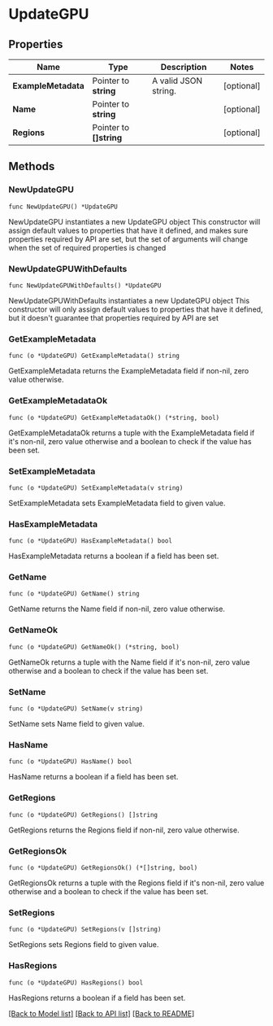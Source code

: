 # UpdateGPU

## Properties

Name | Type | Description | Notes
------------ | ------------- | ------------- | -------------
**ExampleMetadata** | Pointer to **string** | A valid JSON string. | [optional] 
**Name** | Pointer to **string** |  | [optional] 
**Regions** | Pointer to **[]string** |  | [optional] 

## Methods

### NewUpdateGPU

`func NewUpdateGPU() *UpdateGPU`

NewUpdateGPU instantiates a new UpdateGPU object
This constructor will assign default values to properties that have it defined,
and makes sure properties required by API are set, but the set of arguments
will change when the set of required properties is changed

### NewUpdateGPUWithDefaults

`func NewUpdateGPUWithDefaults() *UpdateGPU`

NewUpdateGPUWithDefaults instantiates a new UpdateGPU object
This constructor will only assign default values to properties that have it defined,
but it doesn't guarantee that properties required by API are set

### GetExampleMetadata

`func (o *UpdateGPU) GetExampleMetadata() string`

GetExampleMetadata returns the ExampleMetadata field if non-nil, zero value otherwise.

### GetExampleMetadataOk

`func (o *UpdateGPU) GetExampleMetadataOk() (*string, bool)`

GetExampleMetadataOk returns a tuple with the ExampleMetadata field if it's non-nil, zero value otherwise
and a boolean to check if the value has been set.

### SetExampleMetadata

`func (o *UpdateGPU) SetExampleMetadata(v string)`

SetExampleMetadata sets ExampleMetadata field to given value.

### HasExampleMetadata

`func (o *UpdateGPU) HasExampleMetadata() bool`

HasExampleMetadata returns a boolean if a field has been set.

### GetName

`func (o *UpdateGPU) GetName() string`

GetName returns the Name field if non-nil, zero value otherwise.

### GetNameOk

`func (o *UpdateGPU) GetNameOk() (*string, bool)`

GetNameOk returns a tuple with the Name field if it's non-nil, zero value otherwise
and a boolean to check if the value has been set.

### SetName

`func (o *UpdateGPU) SetName(v string)`

SetName sets Name field to given value.

### HasName

`func (o *UpdateGPU) HasName() bool`

HasName returns a boolean if a field has been set.

### GetRegions

`func (o *UpdateGPU) GetRegions() []string`

GetRegions returns the Regions field if non-nil, zero value otherwise.

### GetRegionsOk

`func (o *UpdateGPU) GetRegionsOk() (*[]string, bool)`

GetRegionsOk returns a tuple with the Regions field if it's non-nil, zero value otherwise
and a boolean to check if the value has been set.

### SetRegions

`func (o *UpdateGPU) SetRegions(v []string)`

SetRegions sets Regions field to given value.

### HasRegions

`func (o *UpdateGPU) HasRegions() bool`

HasRegions returns a boolean if a field has been set.


[[Back to Model list]](../README.md#documentation-for-models) [[Back to API list]](../README.md#documentation-for-api-endpoints) [[Back to README]](../README.md)


